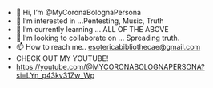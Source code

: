 - 👋 Hi, I’m @MyCoronaBolognaPersona
- 👀 I’m interested in ...Pentesting, Music, Truth 
- 🌱 I’m currently learning ... ALL OF THE ABOVE
- 💞️ I’m looking to collaborate on ... Spreading truth.
- 📫 How to reach me.. esotericabibliothecae@gmail.com
- CHECK OUT MY YOUTUBE!
- https://youtube.com/@MYCORONABOLOGNAPERSONA?si=LYn_p43kv31Zw_Wp

<!---
MyCoronaBolognaPersona/MyCoronaBolognaPersona is a ✨ special ✨ repository because its `README.md` (this file) appears on your GitHub profile.
You can click the Preview link to take a look at your changes.
--->

